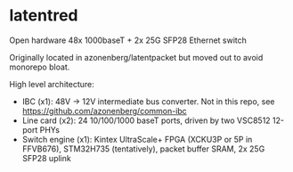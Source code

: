 # latentred
Open hardware 48x 1000baseT + 2x 25G SFP28 Ethernet switch

Originally located in azonenberg/latentpacket but moved out to avoid monorepo bloat.

High level architecture:
* IBC (x1): 48V -> 12V intermediate bus converter. Not in this repo, see https://github.com/azonenberg/common-ibc
* Line card (x2): 24 10/100/1000 baseT ports, driven by two VSC8512 12-port PHYs
* Switch engine (x1): Kintex UltraScale+ FPGA (XCKU3P or 5P in FFVB676), STM32H735 (tentatively), packet buffer SRAM, 2x 25G SFP28 uplink
